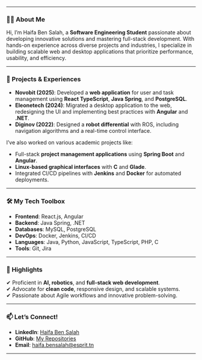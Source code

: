 
---

### 👩‍💻 About Me  
Hi, I’m Haifa Ben Salah, a **Software Engineering Student** passionate about developing innovative solutions and mastering full-stack development. With hands-on experience across diverse projects and industries, I specialize in building scalable web and desktop applications that prioritize performance, usability, and efficiency.

---

### 🚀 Projects & Experiences  
- **Novobit (2025)**: Developed a **web application** for user and task management using **React TypeScript**, **Java Spring**, and **PostgreSQL**.  
- **Eleonetech (2024)**: Migrated a desktop application to the web, redesigning the UI and implementing best practices with **Angular** and **.NET**.  
- **Diginov (2022)**: Designed a **robot differential** with ROS, including navigation algorithms and a real-time control interface.

I’ve also worked on various academic projects like:  
- Full-stack **project management applications** using **Spring Boot** and **Angular**.  
- **Linux-based graphical interfaces** with **C** and **Glade**.  
- Integrated CI/CD pipelines with **Jenkins** and **Docker** for automated deployments.

---

### 🛠️ My Tech Toolbox  
- **Frontend**: React.js, Angular  
- **Backend**: Java Spring, .NET  
- **Databases**: MySQL, PostgreSQL  
- **DevOps**: Docker, Jenkins, CI/CD  
- **Languages**: Java, Python, JavaScript, TypeScript, PHP, C  
- **Tools**: Git, Jira  

---

### 🌟 Highlights  
✔ Proficient in **AI, robotics**, and **full-stack web development**.  
✔ Advocate for **clean code**, responsive design, and scalable systems.  
✔ Passionate about Agile workflows and innovative problem-solving.

---

### 📫 Let’s Connect!  
- **LinkedIn**: [Haifa Ben Salah](https://www.linkedin.com/in/bensalah-haifa-5b911b1b1/)  
- **GitHub**: [My Repositories](https://github.com/haifa2262)  
- **Email**: haifa.bensalah@esprit.tn  

---

